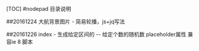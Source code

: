 [TOC]
#nodepad 目录说明

##20161224
	大航背景图片 - 简易轮播，js+jq写法

##20161226
	index - 生成给定区间的 -- 给定个数的随机数
	placeholder属性   兼容ie 8 脚本
	
